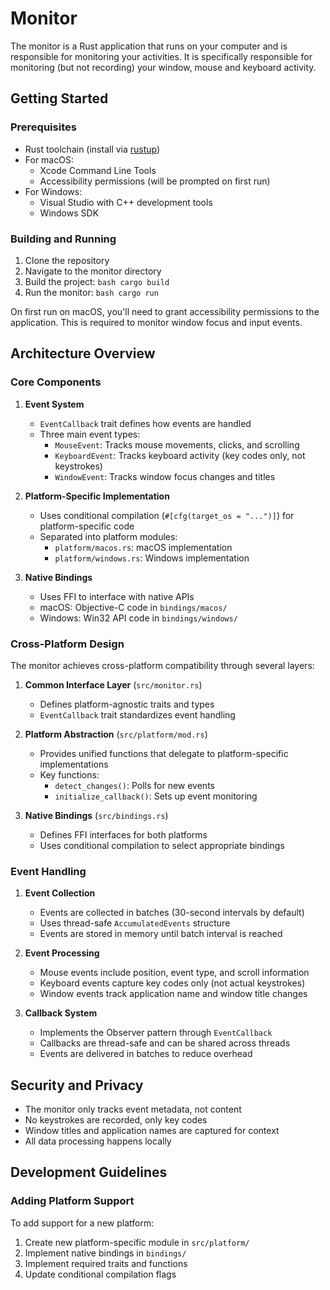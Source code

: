 # Monitor

The monitor is a Rust application that runs on your computer and is responsible for monitoring your activities. It is specifically responsible for monitoring (but not recording) your window, mouse and keyboard activity.


## Getting Started

### Prerequisites

- Rust toolchain (install via [rustup](https://rustup.rs/))
- For macOS:
  - Xcode Command Line Tools
  - Accessibility permissions (will be prompted on first run)
- For Windows:
  - Visual Studio with C++ development tools
  - Windows SDK

### Building and Running

1. Clone the repository
2. Navigate to the monitor directory
3. Build the project:   ```bash
   cargo build   ```
4. Run the monitor:   ```bash
   cargo run   ```

On first run on macOS, you'll need to grant accessibility permissions to the application. This is required to monitor window focus and input events.

## Architecture Overview

### Core Components

1. **Event System**
   - `EventCallback` trait defines how events are handled
   - Three main event types:
     - `MouseEvent`: Tracks mouse movements, clicks, and scrolling
     - `KeyboardEvent`: Tracks keyboard activity (key codes only, not keystrokes)
     - `WindowEvent`: Tracks window focus changes and titles

2. **Platform-Specific Implementation**
   - Uses conditional compilation (`#[cfg(target_os = "...")]`) for platform-specific code
   - Separated into platform modules:
     - `platform/macos.rs`: macOS implementation
     - `platform/windows.rs`: Windows implementation

3. **Native Bindings**
   - Uses FFI to interface with native APIs
   - macOS: Objective-C code in `bindings/macos/`
   - Windows: Win32 API code in `bindings/windows/`

### Cross-Platform Design

The monitor achieves cross-platform compatibility through several layers:

1. **Common Interface Layer** (`src/monitor.rs`)
   - Defines platform-agnostic traits and types
   - `EventCallback` trait standardizes event handling

2. **Platform Abstraction** (`src/platform/mod.rs`)
   - Provides unified functions that delegate to platform-specific implementations
   - Key functions:
     - `detect_changes()`: Polls for new events
     - `initialize_callback()`: Sets up event monitoring

3. **Native Bindings** (`src/bindings.rs`)
   - Defines FFI interfaces for both platforms
   - Uses conditional compilation to select appropriate bindings

### Event Handling

1. **Event Collection**
   - Events are collected in batches (30-second intervals by default)
   - Uses thread-safe `AccumulatedEvents` structure
   - Events are stored in memory until batch interval is reached

2. **Event Processing**
   - Mouse events include position, event type, and scroll information
   - Keyboard events capture key codes only (not actual keystrokes)
   - Window events track application name and window title changes

3. **Callback System**
   - Implements the Observer pattern through `EventCallback`
   - Callbacks are thread-safe and can be shared across threads
   - Events are delivered in batches to reduce overhead

## Security and Privacy

- The monitor only tracks event metadata, not content
- No keystrokes are recorded, only key codes
- Window titles and application names are captured for context
- All data processing happens locally

## Development Guidelines

### Adding Platform Support

To add support for a new platform:

1. Create new platform-specific module in `src/platform/`
2. Implement native bindings in `bindings/`
3. Implement required traits and functions
4. Update conditional compilation flags